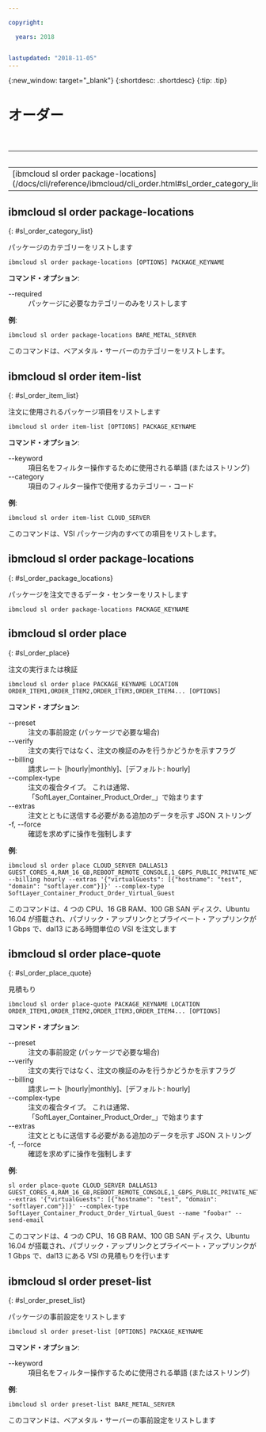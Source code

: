 ```yaml
---

copyright:

  years: 2018


lastupdated: "2018-11-05"
---
```


{:new_window: target="_blank"}
{:shortdesc: .shortdesc}
{:tip: .tip}

# オーダー

<table summary="コマンドの詳細情報を表示するリンクが含まれたアルファベット順の汎用 {{site.data.keyword.BluSoftlayer_notm}} インフラストラクチャー・コマンド">
 <caption>表 1. {{site.data.keyword.BluSoftlayer_notm}} インフラストラクチャー注文</caption>
 <thead>
 <th colspan="6">{{site.data.keyword.BluSoftlayer_notm}} インフラストラクチャー注文</th>
 </thead>
 <tbody>
 <tr>
  <td>[ibmcloud sl order package-locations](/docs/cli/reference/ibmcloud/cli_order.html#sl_order_category_list)</td>
  <td>[ibmcloud sl order item-list](/docs/cli/reference/ibmcloud/cli_order.html#sl_order_item_list)</td>
  <td>[ibmcloud sl order package-locations](/docs/cli/reference/ibmcloud/cli_order.html#sl_order_package_locations)</td>
  <td>[ibmcloud sl order place](/docs/cli/reference/ibmcloud/cli_order.html#sl_order_place)</td>
  <td>[ibmcloud sl order place-quote](/docs/cli/reference/ibmcloud/cli_order.html#sl_order_place_quote)</td>
  <td>[ibmcloud sl order preset-list](/docs/cli/reference/ibmcloud/cli_order.html#sl_order_preset_list)</td>
 </tr>
 </tbody>
</table>

## ibmcloud sl order package-locations
{: #sl_order_category_list}

パッケージのカテゴリーをリストします
```
ibmcloud sl order package-locations [OPTIONS] PACKAGE_KEYNAME
```

<strong>コマンド・オプション</strong>:
<dl>
<dt>--required</dt>
<dd>パッケージに必要なカテゴリーのみをリストします</dd>
</dl>

**例**:
```
ibmcloud sl order package-locations BARE_METAL_SERVER
```
このコマンドは、ベアメタル・サーバーのカテゴリーをリストします。

## ibmcloud sl order item-list
{: #sl_order_item_list}

注文に使用されるパッケージ項目をリストします
```
ibmcloud sl order item-list [OPTIONS] PACKAGE_KEYNAME
```

<strong>コマンド・オプション</strong>:
<dl>
<dt>--keyword</dt>
<dd>項目名をフィルター操作するために使用される単語 (またはストリング)</dd>
<dt>--category</dt>
<dd>項目のフィルター操作で使用するカテゴリー・コード</dd>
</dl>

**例**:
```
ibmcloud sl order item-list CLOUD_SERVER
```
このコマンドは、VSI パッケージ内のすべての項目をリストします。

## ibmcloud sl order package-locations
{: #sl_order_package_locations}

パッケージを注文できるデータ・センターをリストします
```
ibmcloud sl order package-locations PACKAGE_KEYNAME
```

## ibmcloud sl order place
{: #sl_order_place}

注文の実行または検証
```
ibmcloud sl order place PACKAGE_KEYNAME LOCATION ORDER_ITEM1,ORDER_ITEM2,ORDER_ITEM3,ORDER_ITEM4... [OPTIONS]
```

<strong>コマンド・オプション</strong>:
<dl>
<dt>--preset</dt>
<dd>注文の事前設定 (パッケージで必要な場合)</dd>
<dt>--verify</dt>
<dd>注文の実行ではなく、注文の検証のみを行うかどうかを示すフラグ</dd>
<dt>--billing</dt>
<dd>請求レート [hourly|monthly]、[デフォルト: hourly]</dd>
<dt>--complex-type</dt>
<dd>注文の複合タイプ。 これは通常、「SoftLayer_Container_Product_Order_」で始まります</dd>
<dt>--extras</dt>
<dd>注文とともに送信する必要がある追加のデータを示す JSON ストリング</dd>
<dt>-f, --force</dt>
<dd>確認を求めずに操作を強制します</dd>
</dl>

**例**:
```
ibmcloud sl order place CLOUD_SERVER DALLAS13 GUEST_CORES_4,RAM_16_GB,REBOOT_REMOTE_CONSOLE,1_GBPS_PUBLIC_PRIVATE_NETWORK_UPLINKS,BANDWIDTH_0_GB_2,1_IP_ADDRESS,GUEST_DISK_100_GB_SAN,OS_UBUNTU_16_04_LTS_XENIAL_XERUS_MINIMAL_64_BIT_FOR_VSI,MONITORING_HOST_PING,NOTIFICATION_EMAIL_AND_TICKET,AUTOMATED_NOTIFICATION,UNLIMITED_SSL_VPN_USERS_1_PPTP_VPN_USER_PER_ACCOUNT,NESSUS_VULNERABILITY_ASSESSMENT_REPORTING --billing hourly --extras '{"virtualGuests": [{"hostname": "test", "domain": "softlayer.com"}]}' --complex-type SoftLayer_Container_Product_Order_Virtual_Guest
```
このコマンドは、4 つの CPU、16 GB RAM、100 GB SAN ディスク、Ubuntu 16.04 が搭載され、パブリック・アップリンクとプライベート・アップリンクが 1 Gbps で、dal13 にある時間単位の VSI を注文します

## ibmcloud sl order place-quote
{: #sl_order_place_quote}

見積もり
```
ibmcloud sl order place-quote PACKAGE_KEYNAME LOCATION ORDER_ITEM1,ORDER_ITEM2,ORDER_ITEM3,ORDER_ITEM4... [OPTIONS]
```

<strong>コマンド・オプション</strong>:
<dl>
<dt>--preset</dt>
<dd>注文の事前設定 (パッケージで必要な場合)</dd>
<dt>--verify</dt>
<dd>注文の実行ではなく、注文の検証のみを行うかどうかを示すフラグ</dd>
<dt>--billing</dt>
<dd>請求レート [hourly|monthly]、[デフォルト: hourly]</dd>
<dt>--complex-type</dt>
<dd>注文の複合タイプ。 これは通常、「SoftLayer_Container_Product_Order_」で始まります</dd>
<dt>--extras</dt>
<dd>注文とともに送信する必要がある追加のデータを示す JSON ストリング</dd>
<dt>-f, --force</dt>
<dd>確認を求めずに操作を強制します</dd>
</dl>

**例**:
```
sl order place-quote CLOUD_SERVER DALLAS13 GUEST_CORES_4,RAM_16_GB,REBOOT_REMOTE_CONSOLE,1_GBPS_PUBLIC_PRIVATE_NETWORK_UPLINKS,BANDWIDTH_0_GB_2,1_IP_ADDRESS,GUEST_DISK_100_GB_SAN,OS_UBUNTU_16_04_LTS_XENIAL_XERUS_MINIMAL_64_BIT_FOR_VSI,MONITORING_HOST_PING,NOTIFICATION_EMAIL_AND_TICKET,AUTOMATED_NOTIFICATION,UNLIMITED_SSL_VPN_USERS_1_PPTP_VPN_USER_PER_ACCOUNT,NESSUS_VULNERABILITY_ASSESSMENT_REPORTING --extras '{"virtualGuests": [{"hostname": "test", "domain": "softlayer.com"}]}' --complex-type SoftLayer_Container_Product_Order_Virtual_Guest --name "foobar" --send-email
```
このコマンドは、4 つの CPU、16 GB RAM、100 GB SAN ディスク、Ubuntu 16.04 が搭載され、パブリック・アップリンクとプライベート・アップリンクが 1 Gbps で、dal13 にある VSI の見積もりを行います

## ibmcloud sl order preset-list
{: #sl_order_preset_list}

パッケージの事前設定をリストします
```
ibmcloud sl order preset-list [OPTIONS] PACKAGE_KEYNAME
```

<strong>コマンド・オプション</strong>:
<dl>
<dt>--keyword</dt>
<dd>項目名をフィルター操作するために使用される単語 (またはストリング)</dd>
</dl>

**例**:
```
ibmcloud sl order preset-list BARE_METAL_SERVER
```
このコマンドは、ベアメタル・サーバーの事前設定をリストします
